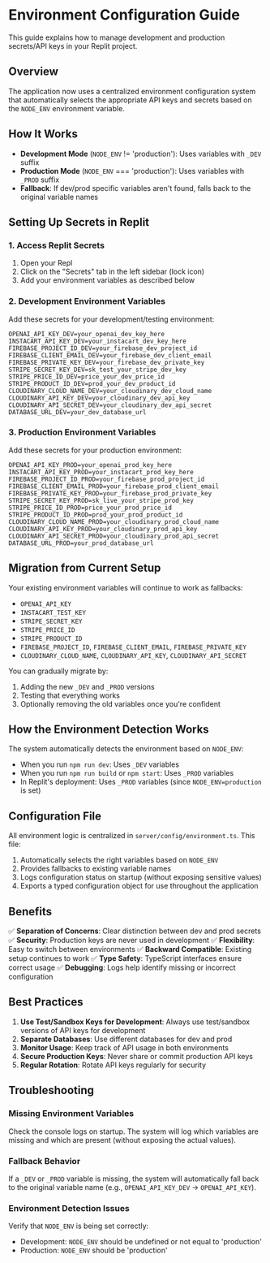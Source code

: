 # Environment Configuration Guide

This guide explains how to manage development and production secrets/API keys in your Replit project.

## Overview

The application now uses a centralized environment configuration system that automatically selects the appropriate API keys and secrets based on the `NODE_ENV` environment variable.

## How It Works

- **Development Mode** (`NODE_ENV` != 'production'): Uses variables with `_DEV` suffix
- **Production Mode** (`NODE_ENV` === 'production'): Uses variables with `_PROD` suffix
- **Fallback**: If dev/prod specific variables aren't found, falls back to the original variable names

## Setting Up Secrets in Replit

### 1. Access Replit Secrets
1. Open your Repl
2. Click on the "Secrets" tab in the left sidebar (lock icon)
3. Add your environment variables as described below

### 2. Development Environment Variables
Add these secrets for your development/testing environment:

```
OPENAI_API_KEY_DEV=your_openai_dev_key_here
INSTACART_API_KEY_DEV=your_instacart_dev_key_here
FIREBASE_PROJECT_ID_DEV=your_firebase_dev_project_id
FIREBASE_CLIENT_EMAIL_DEV=your_firebase_dev_client_email
FIREBASE_PRIVATE_KEY_DEV=your_firebase_dev_private_key
STRIPE_SECRET_KEY_DEV=sk_test_your_stripe_dev_key
STRIPE_PRICE_ID_DEV=price_your_dev_price_id
STRIPE_PRODUCT_ID_DEV=prod_your_dev_product_id
CLOUDINARY_CLOUD_NAME_DEV=your_cloudinary_dev_cloud_name
CLOUDINARY_API_KEY_DEV=your_cloudinary_dev_api_key
CLOUDINARY_API_SECRET_DEV=your_cloudinary_dev_api_secret
DATABASE_URL_DEV=your_dev_database_url
```

### 3. Production Environment Variables
Add these secrets for your production environment:

```
OPENAI_API_KEY_PROD=your_openai_prod_key_here
INSTACART_API_KEY_PROD=your_instacart_prod_key_here
FIREBASE_PROJECT_ID_PROD=your_firebase_prod_project_id
FIREBASE_CLIENT_EMAIL_PROD=your_firebase_prod_client_email
FIREBASE_PRIVATE_KEY_PROD=your_firebase_prod_private_key
STRIPE_SECRET_KEY_PROD=sk_live_your_stripe_prod_key
STRIPE_PRICE_ID_PROD=price_your_prod_price_id
STRIPE_PRODUCT_ID_PROD=prod_your_prod_product_id
CLOUDINARY_CLOUD_NAME_PROD=your_cloudinary_prod_cloud_name
CLOUDINARY_API_KEY_PROD=your_cloudinary_prod_api_key
CLOUDINARY_API_SECRET_PROD=your_cloudinary_prod_api_secret
DATABASE_URL_PROD=your_prod_database_url
```

## Migration from Current Setup

Your existing environment variables will continue to work as fallbacks:
- `OPENAI_API_KEY`
- `INSTACART_TEST_KEY` 
- `STRIPE_SECRET_KEY`
- `STRIPE_PRICE_ID`
- `STRIPE_PRODUCT_ID`
- `FIREBASE_PROJECT_ID`, `FIREBASE_CLIENT_EMAIL`, `FIREBASE_PRIVATE_KEY`
- `CLOUDINARY_CLOUD_NAME`, `CLOUDINARY_API_KEY`, `CLOUDINARY_API_SECRET`

You can gradually migrate by:
1. Adding the new `_DEV` and `_PROD` versions
2. Testing that everything works
3. Optionally removing the old variables once you're confident

## How the Environment Detection Works

The system automatically detects the environment based on `NODE_ENV`:

- When you run `npm run dev`: Uses `_DEV` variables
- When you run `npm run build` or `npm start`: Uses `_PROD` variables
- In Replit's deployment: Uses `_PROD` variables (since `NODE_ENV=production` is set)

## Configuration File

All environment logic is centralized in `server/config/environment.ts`. This file:

1. Automatically selects the right variables based on `NODE_ENV`
2. Provides fallbacks to existing variable names
3. Logs configuration status on startup (without exposing sensitive values)
4. Exports a typed configuration object for use throughout the application

## Benefits

✅ **Separation of Concerns**: Clear distinction between dev and prod secrets
✅ **Security**: Production keys are never used in development
✅ **Flexibility**: Easy to switch between environments
✅ **Backward Compatible**: Existing setup continues to work
✅ **Type Safety**: TypeScript interfaces ensure correct usage
✅ **Debugging**: Logs help identify missing or incorrect configuration

## Best Practices

1. **Use Test/Sandbox Keys for Development**: Always use test/sandbox versions of API keys for development
2. **Separate Databases**: Use different databases for dev and prod
3. **Monitor Usage**: Keep track of API usage in both environments
4. **Secure Production Keys**: Never share or commit production API keys
5. **Regular Rotation**: Rotate API keys regularly for security

## Troubleshooting

### Missing Environment Variables
Check the console logs on startup. The system will log which variables are missing and which are present (without exposing the actual values).

### Fallback Behavior
If a `_DEV` or `_PROD` variable is missing, the system will automatically fall back to the original variable name (e.g., `OPENAI_API_KEY_DEV` → `OPENAI_API_KEY`).

### Environment Detection Issues
Verify that `NODE_ENV` is being set correctly:
- Development: `NODE_ENV` should be undefined or not equal to 'production'
- Production: `NODE_ENV` should be 'production' 